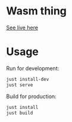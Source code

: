 # Wasm thing

[See live here](https://darccyy.github.io/wasm-thing)

# Usage

Run for development:

```sh
just install-dev
just serve
```

Build for production:

```sh
just install
just build
```

